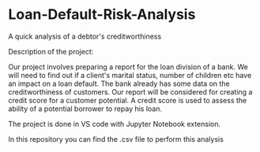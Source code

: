 # Loan-Default-Risk-Analysis
A quick analysis of a debtor's creditworthiness


Description of the project:

Our project involves preparing a report for the loan division of a bank. We will need to find out if a client's
marital status, number of children etc have an impact on a loan default. 
The bank already has some data on the creditworthiness of customers.
Our report will be considered for creating a credit score for a customer potential. 
A credit score is used to assess the ability of a potential borrower to repay his loan.



The project is done in VS code with Jupyter Notebook extension.

In this repository you can find the .csv file to perform this analysis
